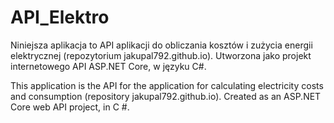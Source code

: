 # API_Elektro
Niniejsza aplikacja to API aplikacji do obliczania kosztów i zużycia energii elektrycznej (repozytorium jakupal792.github.io). 
Utworzona jako projekt internetowego API ASP.NET Core, w języku C#. 
 
This application is the API for the application for calculating electricity costs and consumption (repository jakupal792.github.io).
Created as an ASP.NET Core web API project, in C #.
